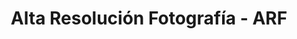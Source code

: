 ---
title: "Alta Resolución Fotografía - ARF"
url: /bogota-d-c/alta-resolucion-fotografia-arf/
shop: Foto
---